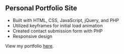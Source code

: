 ## Personal Portfolio Site

- Built with HTML, CSS, JavaScript, jQuery, and PHP
- Utilized keyframes for initial load animation
- Created contact submission form with PHP
- Responsive design

View my portfolio [here](https://christopherdennis.me/).
